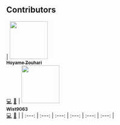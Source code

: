 ## Contributors
<!-- ALL-CONTRIBUTORS-LIST:START - Do not remove or modify this section -->
<!-- prettier-ignore -->
| [<img src="https://avatars1.githubusercontent.com/u/8761479?v=4" width="100px;"/><br /><sub><b>Hoyame Zouhari</b></sub>](https://github.com/corazon2 "corazon#0004")<br />[💻](https://github.com/nirewen/discord-netflix/commits?author=nirewen "Code") [🎨](#design-nirewen "Design") | [<img src="https://avatars0.githubusercontent.com/u/22089269?v=4" width="100px;"/><br /><sub><b>Wist9063</b></sub>](https://hexaplexsoftware.ga/ "Wistful__#9063")<br />[💻](https://github.com/nirewen/discord-netflix/commits?author=Wist9063 "Code") [🎨](#design-Wist9063 "Design") | | :---: | :---: | :---: | :---: | :---: | :---: |
<!-- ALL-CONTRIBUTORS-LIST:END -->
